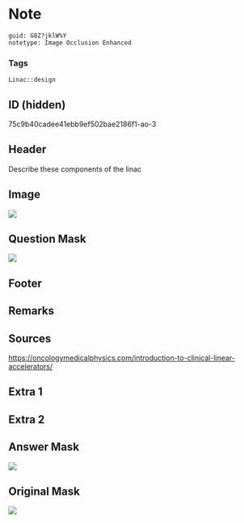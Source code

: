 # Note
```
guid: G8Z?jklW%Y
notetype: Image Occlusion Enhanced
```

### Tags
```
Linac::design
```

## ID (hidden)
75c9b40cadee41ebb9ef502bae2186f1-ao-3

## Header
Describe these components of the linac

## Image
<img src="tmp256q8hp2.png" />

## Question Mask
<img src="75c9b40cadee41ebb9ef502bae2186f1-ao-3-Q.svg" />

## Footer


## Remarks


## Sources
https://oncologymedicalphysics.com/introduction-to-clinical-linear-accelerators/

## Extra 1


## Extra 2


## Answer Mask
<img src="75c9b40cadee41ebb9ef502bae2186f1-ao-3-A.svg" />

## Original Mask
<img src="75c9b40cadee41ebb9ef502bae2186f1-ao-O.svg" />
